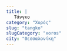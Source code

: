 ```yaml
---
title: |
   Τάνγκο
category: "Χορός"
slug: "tangko"
slugCategory: "xoros"
city: "Θεσσαλονίκη"
---
```



